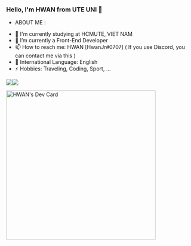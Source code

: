 ### Hello, I'm HWAN from  UTE UNI 👋

* ABOUT ME :

- 🔭 I'm currently studying at HCMUTE, VIET NAM
- 🌱 I’m currently a Front-End Developer
- 📫 How to reach me: HWAN [HwanJr#0707] ( If you use Discord, you can contact me via this )
- 🔷 International Language: English
- ⚡ Hobbies: Traveling, Coding, Sport, ...

<img src="https://github-readme-stats.vercel.app/api?username=hlam812003&show_icons=true&theme=radical"><img src="https://github-readme-stats.vercel.app/api/top-langs/?username=hlam812003&layout=compact&theme=radical"> 

<a href="https://app.daily.dev/Hwan0801"><img src="https://api.daily.dev/devcards/d0a98df3f94f45a1b3d9a0d5e37fcf74.png?r=dyk" width="400" alt="HWAN's Dev Card"/></a>
